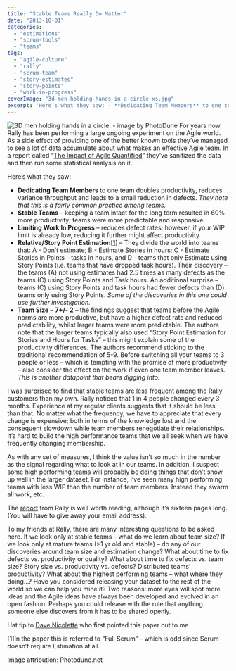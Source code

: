 ```yaml
---
title: "Stable Teams Really Do Matter"
date: "2013-10-01"
categories: 
  - "estimations"
  - "scrum-tools"
  - "teams"
tags: 
  - "agile-culture"
  - "rally"
  - "scrum-team"
  - "story-estimates"
  - "story-points"
  - "work-in-progress"
coverImage: "3d-men-holding-hands-in-a-circle-xs.jpg"
excerpt: 'Here’s what they saw: - **Dedicating Team Members** to one team doubles productivity,'
---
```


![3D men holding hands in a circle. - image by PhotoDune](src/content/blog/stable-teams-really-do-matter/images/3d-men-holding-hands-in-a-circle-xs.jpg) For years now Rally has been performing a large ongoing experiment on the Agile world. As a side effect of providing one of the better known tools they’ve managed to see a lot of data accumulate about what makes an effective Agile team. In a report called “[The Impact of Agile Quantified](https://www.infoq.com/presentations/agile-quantify/)” they’ve sanitized the data and then run some statistical analysis on it.

Here’s what they saw:

- **Dedicating Team Members** to one team doubles productivity, reduces variance throughput and leads to a small reduction in defects. _They note that this is a fairly common practice among teams._
- **Stable Teams** – keeping a team intact for the long term resulted in 60% more productivity; teams were more predictable and responsive.
- **Limiting Work In Progress** – reduces defect rates; however, if your WIP limit is already low, reducing it further might affect productivity.
- **Relative/Story Point Estimation**\[[1](#footnotes)\] – They divide the world into teams that: A - Don’t estimate; B - Estimate Stories in hours; C - Estimate Stories in Points – tasks in hours, and D - teams that only Estimate using Story Points (i.e. teams that have dropped task hours). Their discovery – the teams (A) not using estimates had 2.5 times as many defects as the teams (C) using Story Points and Task hours. An additional surprise – teams (C) using Story Points and task hours had fewer defects than (D) teams only using Story Points. _Some of the discoveries in this one could use further investigation._
- **Team Size** – **7+/- 2** – the findings suggest that teams before the Agile norms are more productive, but have a higher defect rate and reduced predictability, whilst larger teams were more predictable. The authors note that the larger teams typically also used “Story Point Estimation for Stories and Hours for Tasks” – this might explain some of the productivity differences. The authors recommend sticking to the traditional recommendation of 5-9. Before switching all your teams to 3 people or less – which is tempting with the promise of more productivity – also consider the effect on the work if even one team member leaves. _This is another datapoint that bears digging into._

I was surprised to find that stable teams are less frequent among the Rally customers than my own. Rally noticed that 1 in 4 people changed every 3 months. Experience at my regular clients suggests that it should be less than that. No matter what the frequency, we have to appreciate that every change is expensive; both in terms of the knowledge lost and the consequent slowdown while team members renegotiate their relationships. It’s hard to build the high performance teams that we all seek when we have frequently changing membership.

As with any set of measures, I think the value isn’t so much in the number as the signal regarding what to look at in our teams. In addition, I suspect some high performing teams will probably be doing things that don’t show up well in the larger dataset. For instance, I’ve seen many high performing teams with less WIP than the number of team members. Instead they swarm all work, etc.

The [report](https://docs.broadcom.com/doc/outcomes-driven-organization) from Rally is well worth reading, although it’s sixteen pages long. (You will have to give away your email address).

To my friends at Rally, there are many interesting questions to be asked here. If we look only at stable teams – what do we learn about team size? If we look only at mature teams (>1 yr old and stable) – do any of our discoveries around team size and estimation change? What about time to fix defects vs. productivity or quality? What about time to fix defects vs. team size? Story size vs. productivity vs. defects? Distributed teams’ productivity? What about the highest performing teams – what where they doing…? Have you considered releasing your dataset to the rest of the world so we can help you mine it? Two reasons: more eyes will spot more ideas and the Agile ideas have always been developed and evolved in an open fashion. Perhaps you could release with the rule that anything someone else discovers from it has to be shared openly.

Hat tip to [Dave Nicolette](https://davenicolette.wordpress.com/2013/08/16/correlation-between-high-wip-and-defects/) who first pointed this paper out to me

\[1\]In the paper this is referred to “Full Scrum” – which is odd since Scrum doesn’t require Estimation at all.

Image attribution: Photodune.net

